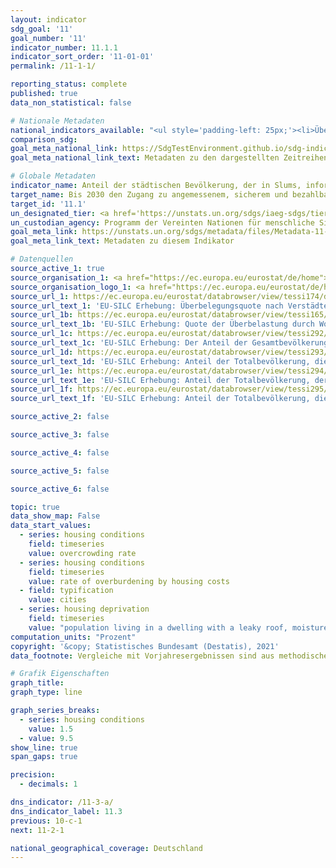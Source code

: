 ```yaml
---
layout: indicator    
sdg_goal: '11'    
goal_number: '11'    
indicator_number: 11.1.1    
indicator_sort_order: '11-01-01'    
permalink: /11-1-1/    

reporting_status: complete    
published: true    
data_non_statistical: false    

# Nationale Metadaten    
national_indicators_available: "<ul style='padding-left: 25px;'><li>Überbelegungsquote</li> <li> Quote der Überbelastung durch Wohnkosten</li> <li> Bevölkerung, die in einer Wohnung mit undichtem Dach, Feuchtigkeit in den Wänden, in den Böden, im Fundament oder Fäulnis in den Fensterrahmen oder im Boden lebt</li> <li> Bevölkerung, die weder ein Bad, noch eine Dusche in ihrer Wohnung hat</li> <li> Bevölkerung, der kein WC für den alleinigen Gebrauch ihres Haushalts hat</li> <li> Bevölkerung, die ihre Unterkunft als zu dunkel betrachtet</li></ul>"    
comparison_sdg:     
goal_meta_national_link: https://SdgTestEnvironment.github.io/sdg-indicators/public/MetaDe/11.1.1.pdf    
goal_meta_national_link_text: Metadaten zu den dargestellten Zeitreihen    

# Globale Metadaten    
indicator_name: Anteil der städtischen Bevölkerung, der in Slums, informellen Siedlungen oder unzureichendem Wohnraum lebt    
target_name: Bis 2030 den Zugang zu angemessenem, sicherem und bezahlbarem Wohnraum und zur Grundversorgung für alle sicherstellen und Slums sanieren    
target_id: '11.1'    
un_designated_tier: <a href='https://unstats.un.org/sdgs/iaeg-sdgs/tier-classification/' title='Klicken Sie hier um weitere Informationen zur UN-Tier-Klassifikation zu erhalten.'  target='_blank'>Tier I</a>    
un_custodian_agency: Programm der Vereinten Nationen für menschliche Siedlungen (UN-Habitat)    
goal_meta_link: https://unstats.un.org/sdgs/metadata/files/Metadata-11-01-01.pdf    
goal_meta_link_text: Metadaten zu diesem Indikator        

# Datenquellen
source_active_1: true
source_organisation_1: <a href="https://ec.europa.eu/eurostat/de/home"> Statisches Amt der Europäischen Union (Eurostat) </a>
source_organisation_logo_1: <a href="https://ec.europa.eu/eurostat/de/home"><img src="https://g205sdgs.github.io/sdg-indicators/public/OrgImgDe/eurostat.png" alt="Logo eurostat" style="height:60px; width:148px"/></a>
source_url_1: https://ec.europa.eu/eurostat/databrowser/view/tessi174/default/table?lang=de
source_url_text_1: 'EU-SILC Erhebung: Überbelegungsquote nach Verstädterungsgrad - Eurostat-Tabelle [TESSI174]'
source_url_1b: https://ec.europa.eu/eurostat/databrowser/view/tessi165/default/table?lang=de
source_url_text_1b: 'EU-SILC Erhebung: Quote der Überbelastung durch Wohnkosten nach Verstädterungsgrad - Eurostat-Tabelle [TESSI165]'
source_url_1c: https://ec.europa.eu/eurostat/databrowser/view/tessi292/default/table?lang=de
source_url_text_1c: 'EU-SILC Erhebung: Der Anteil der Gesamtbevölkerung, die in einer Wohnung mit undichtem Dach, Feuchtigkeit in den Wänden, in den Böden, im Fundament oder Fäulnis in den Fensterrahmen oder im Boden lebt - Eurostat-Tabelle [TESSI292]'
source_url_1d: https://ec.europa.eu/eurostat/databrowser/view/tessi293/default/table?lang=de
source_url_text_1d: 'EU-SILC Erhebung: Anteil der Totalbevölkerung, die weder ein Bad, noch eine Dusche in ihrer Wohnung hat - Eurostat-Tabelle [TESSI293]'
source_url_1e: https://ec.europa.eu/eurostat/databrowser/view/tessi294/default/table?lang=de
source_url_text_1e: 'EU-SILC Erhebung: Anteil der Totalbevölkerung, der kein WC für den alleinigen Gebrauch seines Haushalts hat - Eurostat-Tabelle [TESSI294]'
source_url_1f: https://ec.europa.eu/eurostat/databrowser/view/tessi295/default/table?lang=de
source_url_text_1f: 'EU-SILC Erhebung: Anteil der Totalbevölkerung, die ihrer Unterkunft als zu dunkel betrachtet - Eurostat-Tabelle [TESSI295]'

source_active_2: false

source_active_3: false

source_active_4: false

source_active_5: false

source_active_6: false

topic: true    
data_show_map: False    
data_start_values: 
  - series: housing conditions
    field: timeseries
    value: overcrowding rate
  - series: housing conditions
    field: timeseries
    value: rate of overburdening by housing costs
  - field: typification
    value: cities
  - series: housing deprivation
    field: timeseries
    value: "population living in a dwelling with a leaky roof, moisture in the walls, floors, foundation, or rot in the window frames or floor"    
computation_units: "Prozent"    
copyright: '&copy; Statistisches Bundesamt (Destatis), 2021'    
data_footnote: Vergleiche mit Vorjahresergebnissen sind aus methodischen Gründen nicht möglich, da die EU-SILC-Erhebung 2020 neu in den Mikrozensus integriert wurde.    

# Grafik Eigenschaften    
graph_title:     
graph_type: line    

graph_series_breaks:
  - series: housing conditions
    value: 1.5
  - value: 9.5
show_line: true
span_gaps: true

precision:
  - decimals: 1    

dns_indicator: /11-3-a/
dns_indicator_label: 11.3
previous: 10-c-1    
next: 11-2-1    

national_geographical_coverage: Deutschland    
---
```


<span></span>